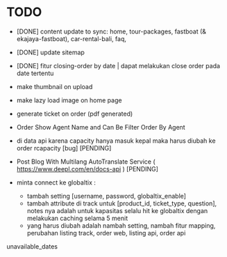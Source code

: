 # TODO

- [DONE] content update to sync: home, tour-packages, fastboat (& ekajaya-fastboat), car-rental-bali, faq,
- [DONE] update sitemap
- [DONE] fitur closing-order by date | dapat melakukan close order pada date tertentu
- make thumbnail on upload
- make lazy load image on home page
- generate ticket on order (pdf generated)
- Order Show Agent Name and Can Be Filter Order By Agent
- di data api karena capacity hanya masuk kepal maka harus diubah ke order rcapacity [bug] [PENDING]
- Post Blog With Multilang AutoTranslate Service ( <https://www.deepl.com/en/docs-api> ) [PENDING]

- minta connect ke globaltix :
  - tambah setting [username, password, globaltix_enable]
  - tambah attribute di track untuk [product_id, ticket_type, question], notes nya adalah untuk kapasitas selalu hit ke globaltix dengan melakukan caching selama 5 menit
  - yang harus diubah adalah nambah setting, nambah fitur mapping, perubahan listing track, order web, listing api, order api

unavailable_dates
